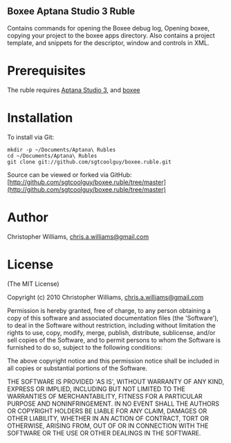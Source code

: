 Boxee Aptana Studio 3 Ruble
--------------------

Contains commands for opening the Boxee debug log, Opening boxee, copying your project to the boxee apps directory.
Also contains a project template, and snippets for the descriptor, window and controls in XML.

Prerequisites
=============

The ruble requires [Aptana Studio 3](http://aptana.com), and [boxee](http://boxee.tv) 

Installation
============

To install via Git:

    mkdir -p ~/Documents/Aptana\ Rubles
    cd ~/Documents/Aptana\ Rubles
    git clone git://github.com/sgtcoolguy/boxee.ruble.git

Source can be viewed or forked via GitHub: [http://github.com/sgtcoolguy/boxee.ruble/tree/master](http://github.com/sgtcoolguy/boxee.ruble/tree/master)


Author
======

Christopher Williams, chris.a.williams@gmail.com

License
=======


(The MIT License)

Copyright (c) 2010 Christopher Williams, chris.a.williams@gmail.com

Permission is hereby granted, free of charge, to any person obtaining
a copy of this software and associated documentation files (the
'Software'), to deal in the Software without restriction, including
without limitation the rights to use, copy, modify, merge, publish,
distribute, sublicense, and/or sell copies of the Software, and to
permit persons to whom the Software is furnished to do so, subject to
the following conditions:

The above copyright notice and this permission notice shall be
included in all copies or substantial portions of the Software.

THE SOFTWARE IS PROVIDED 'AS IS', WITHOUT WARRANTY OF ANY KIND,
EXPRESS OR IMPLIED, INCLUDING BUT NOT LIMITED TO THE WARRANTIES OF
MERCHANTABILITY, FITNESS FOR A PARTICULAR PURPOSE AND NONINFRINGEMENT.
IN NO EVENT SHALL THE AUTHORS OR COPYRIGHT HOLDERS BE LIABLE FOR ANY
CLAIM, DAMAGES OR OTHER LIABILITY, WHETHER IN AN ACTION OF CONTRACT,
TORT OR OTHERWISE, ARISING FROM, OUT OF OR IN CONNECTION WITH THE
SOFTWARE OR THE USE OR OTHER DEALINGS IN THE SOFTWARE.